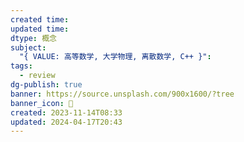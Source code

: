 ```yaml
---
created time: 
updated time: 
dtype: 概念
subject:
  "{ VALUE: 高等数学, 大学物理, 离散数学, C++ }": 
tags:
  - review
dg-publish: true
banner: https://source.unsplash.com/900x1600/?tree
banner_icon: 🧠
created: 2023-11-14T08:33
updated: 2024-04-17T20:43
---
```



